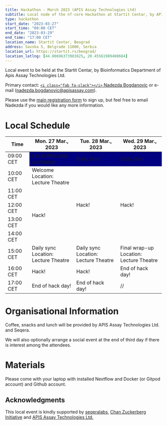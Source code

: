 ```yaml
---
title: Hackathon - March 2023 (APIS Assay Technologies Ltd)
subtitle: Local node of the nf-core Hackathon at Startit Centar, by APIS Assay Technologies Ltd, Belgrade.
type: hackathon
start_date: "2023-03-27"
start_time: "09:00 CET"
end_date: "2023-03-29"
end_time: "17:00 CET"
location_name: Startit Centar, Beograd
address: Savska 5, Belgrade 11000, Serbia
location_url: https://startit.rs/beograd/
location_latlng: [44.80696373983825, 20.45561989400684]
---
```


Local event to be held at the Startit Centar, by Bioinformatics Department of Apis Assay Technologies Ltd.

Primary contact: [`<i class="fab fa-slack"></i>` Nadezda Bogdanovic](https://nfcore.slack.com/archives/D04RWFB6QP6) or e-mail ([nadezda.bogdanovic@apisassay.com](mailto:nadezda.bogdanovic@apisassay.com)).

Please use the [main registration form](https://nf-co.re/events/2023/hackathon-march-2023) to sign up, but feel free to email Nadezda if you would like any more information.

# Local Schedule

<div class="table-responsive">
    <table class="table table-hover table-sm table-bordered">
        <thead>
            <tr>
                <th>Time</th>
                <th>Mon. 27 Mar., 2023</th>
                <th>Tue. 28 Mar., 2023</th>
                <th>Wed. 29 Mar., 2023</th>
            </tr>
        </thead>
        <tbody>
            <tr>
                <td data-timestamp="1679900400" data-timeformat="HH:mm z">09:00 CET</td>
                <td style="color: pearl; background-color:navy;" rowspan="1">Local Welcome and Setup</td>
                <td style="color: pearl; background-color:navy;" rowspan="1">Daily Start</td>
                <td style="color: pearl; background-color:navy;" rowspan="1">Daily Start</td>
            </tr>
            <tr>
                <td data-timestamp="1679904000" data-timeformat="HH:mm z">10:00 CET</td>
                <td>Welcome<br>Location: Lecture Theatre</td>
                <td rowspan="5">Hack!</td>
                <td rowspan="5">Hack!</td>
            </tr>
            <tr>
                <td data-timestamp="1679907600" data-timeformat="HH:mm z">11:00 CET</td>
                <td rowspan="4">Hack!</td>
            </tr>
            <tr>
                <td data-timestamp="1679911200" data-timeformat="HH:mm z">12:00 CET</td>
            </tr>
            <tr>
                <td data-timestamp="1679914800" data-timeformat="HH:mm z">13:00 CET</td>
            </tr>
            <tr>
                <td data-timestamp="1679918400" data-timeformat="HH:mm z">14:00 CET</td>
            </tr>
            <tr>
                <td data-timestamp="1679922000" data-timeformat="HH:mm z">15:00 CET</td>
                <td>Daily sync<br>Location: Lecture Theatre</td>
                <td>Daily sync<br>Location: Lecture Theatre</td>
                <td>Final wrap-up<br>Location: Lecture Theatre</td>
            </tr>
            <tr>
                <td data-timestamp="1679925600" data-timeformat="HH:mm z">16:00 CET</td>
                <td>Hack!</td>
                <td>Hack!</td>
                <td>End of hack day!</td>
            </tr>
	        <tr>
                <td data-timestamp="1679929200" data-timeformat="HH:mm z">17:00 CET</td>
                <td>End of hack day!</td>
                <td>End of hack day!</td>
                <td>//</td>
            </tr>
        </tbody>
    </table>
</div>

# Organisational Information

Coffee, snacks and lunch will be provided by APIS Assay Technologies Ltd. and Seqera.

We will also optionally arrange a social event at the end of third day if there is interest among the attendees.

# Materials

Please come with your laptop with installed Nextflow and Docker (or Gitpod account) and Github account.

## Acknowledgments

This local event is kindly supported by [seqeralabs](https://seqera.io/), [Chan Zuckerberg Initiative](https://chanzuckerberg.com/) and [APIS Assay Technologies Ltd.](https://www.apisassay.com/)
